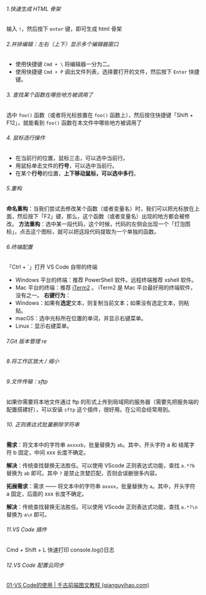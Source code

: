 ###### 1.快速生成 HTML 骨架
输入 `!`，然后按下 `enter` 键，即可生成 html 骨架

###### 2.并排编辑：左右（上下）显示多个编辑器窗口
-   使用快捷键 `Cmd + \` 将编辑器一分为二。
-   使用快捷键 `Cmd + P` 调出文件列表，选择要打开的文件，然后按下 `Enter` 快捷键。

###### 3. 查找某个函数在哪些地方被调用了
选中 `foo()` 函数（或者将光标放置在 `foo()` 函数上），然后按住快捷键「Shift + F12」，就能看到 `foo()` 函数在本文件中哪些地方被调用了

###### 4. 鼠标选行操作
-   在当前行的位置，鼠标三击，可以选中当前行。
-   用鼠标单击文件的**行号**，可以选中当前行。
-   在某个**行号**的位置，**上下移动鼠标，可以选中多行**。

######  5.重构
**命名重构**：当我们尝试去修改某个函数（或者变量名）时，我们可以把光标放在上面，然后按下「F2」键，那么，这个函数（或者变量名）出现的地方都会被修改。
**方法重构**：选中某一段代码，这个时候，代码的左侧会出现一个「灯泡图标」，点击这个图标，就可以把这段代码提取为一个单独的函数。

###### 6.终端配置
「Ctrl + `」打开 VS Code 自带的终端
-   Windows 平台的终端：推荐 PowerShell 软件。远程终端推荐 xshell 软件。
-   Mac 平台的终端：推荐 [iTerm2](https://iterm2.com/) 。 iTerm2 是 Mac 平台最好用的终端软件，没有之一。
**右键行为**：
-   Windows：如果有**选定**文本，则复制当前文本；如果没有选定文本，则粘贴。
-   macOS：选中光标所在位置的单词，并显示右键菜单。
-   Linux：显示右键菜单。

###### 7.Git 版本管理 re


###### 8.将工作区放大 / 缩小

###### 9.文件传输：sftp
如果你需要将本地文件通过 ftp 的形式上传到局域网的服务器（需要先把服务端的配置搭建好），可以安装 `sftp` 这个插件，很好用。在公司会经常用到。

###### 10. 正则表达式批量删除字符串
**需求**：将文本中的字符串 `axxxxb`，批量替换为 `ab`。其中，开头字符 a 和 结尾字符 b 固定，中间 xxx 长度不确定。

**解决**：传统查找替换无法胜任。可以使用 VScode 正则表达式功能，查找 `a.*?b` 替换为 `ab` 即可。其中 `?` 是禁止贪婪匹配，否则会误删很多内容。

**拓展需求**：需求 —— 将文本中的字符串 `axxxx`，批量替换为 `a`。其中，开头字符 a 固定，后面的 xxx 长度不确定。

**解决**：传统查找替换无法胜任。可以使用 VScode 正则表达式功能，查找 `a.*?\n` 替换为 `a\n` 即可。

###### 11.VS Code 插件
 Cmd + Shift + L        快速打印 console.log()日志

 ###### 12.VS Code 配置云同步
 [01-VS Code的使用 | 千古前端图文教程 (qianguyihao.com)](https://web.qianguyihao.com/00-%E5%89%8D%E7%AB%AF%E5%B7%A5%E5%85%B7/01-VS%20Code%E7%9A%84%E4%BD%BF%E7%94%A8.html#%E6%96%B9%E6%B3%951%EF%BC%9A%E4%BD%BF%E7%94%A8-vs-code-%E8%87%AA%E5%B8%A6%E7%9A%84%E5%90%8C%E6%AD%A5%E5%8A%9F%E8%83%BD)